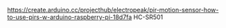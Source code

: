 https://create.arduino.cc/projecthub/electropeak/pir-motion-sensor-how-to-use-pirs-w-arduino-raspberry-pi-18d7fa
HC-SR501
